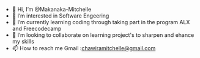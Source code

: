 - 👋 Hi, I’m @Makanaka-Mitchelle
- 👀 I’m interested in Software Engeering
- 🌱 I’m currently learning coding through taking part in the program  ALX and Freecodecamp
- 💞️ I’m looking to collaborate on learning project's to sharpen and ehance my skills 
- 📫 How to reach me Gmail :chawiramitchelle@gmail.com

<!---
Makanaka-Mitchelle/Makanaka-Mitchelle is a ✨ special ✨ repository because its `README.md` (this file) appears on your GitHub profile.
You can click the Preview link to take a look at your changes.
--->
